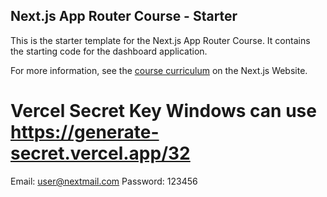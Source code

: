 ## Next.js App Router Course - Starter

This is the starter template for the Next.js App Router Course. It contains the starting code for the dashboard application.

For more information, see the [course curriculum](https://nextjs.org/learn) on the Next.js Website.

# Vercel Secret Key Windows can use https://generate-secret.vercel.app/32

Email: user@nextmail.com
Password: 123456

